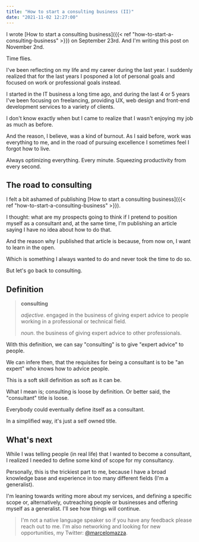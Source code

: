 ```yaml
---
title: "How to start a consulting business (II)"
date: "2021-11-02 12:27:00"
---
```


I wrote [How to start a consulting business]({{< ref "how-to-start-a-consulting-business" >}}) on September 23rd. And I'm writing this post on November 2nd.

Time flies.

I've been reflecting on my life and my career during the last year. I suddenly realized that for the last years I posponed a lot of personal goals and focused on work or professional goals instead.

I started in the IT business a long time ago, and during the last 4 or 5 years I've been focusing on freelancing, providing UX, web design and front-end development services to a variety of clients.

I don't know exactly when but I came to realize that I wasn't enjoying my job as much as before.

And the reason, I believe, was a kind of burnout. As I said before, work was everything to me, and in the road of pursuing excellence I sometimes feel I forgot how to live.

Always optimizing everything. Every minute. Squeezing productivity from every second.

## The road to consulting

I felt a bit ashamed of publishing [How to start a consulting business]({{< ref "how-to-start-a-consulting-business" >}}).

I thought: what are my prospects going to think if I pretend to position myself as a consultant and, at the same time, I'm publishing an article saying I have no idea about how to do that.

And the reason why I published that article is because, from now on, I want to learn in the open.

Which is something I always wanted to do and never took the time to do so.

But let's go back to consulting.

## Definition

> **consulting**
>
> _adjective_. engaged in the business of giving expert advice to people working in a professional or technical field.
>
> _noun_. the business of giving expert advice to other professionals.

With this definition, we can say "consulting" is to give "expert advice" to people.

We can infere then, that the requisites for being a consultant is to be "an expert" who knows how to advice people.

This is a soft skill definition as soft as it can be.

What I mean is; consulting is loose by definition. Or better said, the "consultant" title is loose.

Everybody could eventually define itself as a consultant.

In a simplified way, it's just a self owned title.

## What's next

While I was telling people (in real life) that I wanted to become a consultant, I realized I needed to define some kind of scope for my consultancy.

Personally, this is the trickiest part to me, because I have a broad knowledge base and experience in too many different fields (I'm a generalist).

I'm leaning towards writing more about my services, and defining a specific scope or, alternatively, outreaching people or businesses and offering myself as a generalist. I'll see how things will continue.

> I'm not a native language speaker so if you have any feedback please reach out to me. I'm also networking and looking for new opportunities, my Twitter: <a href="https://twitter.com/marcelomazza" target="_blank">@marcelomazza</a>.
